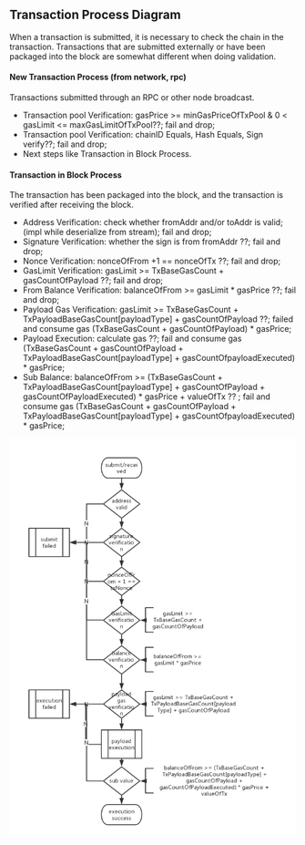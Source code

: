 ## Transaction Process Diagram

When a transaction is submitted, it is necessary to check the chain in the transaction. Transactions that are submitted externally or have been packaged into the block are somewhat different when doing validation.

#### New Transaction Process (from network, rpc)
Transactions submitted through an RPC or other node broadcast.

- Transaction pool Verification: gasPrice >= minGasPriceOfTxPool & 0 < gasLimit <= maxGasLimitOfTxPool??; fail and drop;
- Transaction pool Verification: chainID Equals, Hash Equals, Sign verify??; fail and drop;
- Next steps like Transaction in Block Process.

#### Transaction in Block Process
The transaction has been packaged into the block, and the transaction is verified after receiving the block.

- Address Verification: check whether fromAddr and/or toAddr is valid; (impl while deserialize from stream); fail and drop;
- Signature Verification: whether the sign is from fromAddr ??; fail and drop;
- Nonce Verification: nonceOfFrom +1 == nonceOfTx ??; fail and drop;
- GasLimit Verification: gasLimit >= TxBaseGasCount + gasCountOfPayload ??; fail and drop;
- From Balance Verification: balanceOfFrom >= gasLimit * gasPrice ??; fail and drop;
- Payload Gas Verification: gasLimit >= TxBaseGasCount + TxPayloadBaseGasCount[payloadType] + gasCountOfPayload ??; failed and consume gas (TxBaseGasCount + gasCountOfPayload) * gasPrice;
- Payload Execution: calculate gas ??; fail and consume gas (TxBaseGasCount + gasCountOfPayload + TxPayloadBaseGasCount[payloadType] + gasCountOfpayloadExecuted) * gasPrice;
- Sub Balance: balanceOfFrom >= (TxBaseGasCount + TxPayloadBaseGasCount[payloadType] + gasCountOfPayload + gasCountOfPayloadExecuted) * gasPrice + valueOfTx ?? ; fail and consume gas (TxBaseGasCount + gasCountOfPayload + TxPayloadBaseGasCount[payloadType] + gasCountOfpayloadExecuted) * gasPrice;

![](resources/transaction_process.png)



